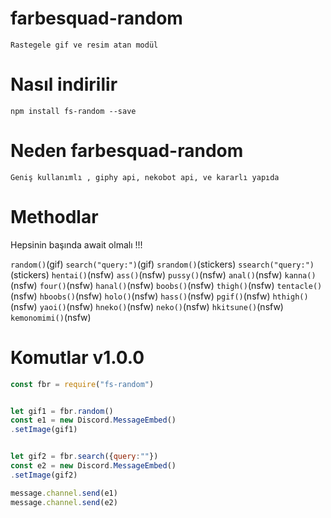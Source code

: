# farbesquad-random

`Rastegele gif ve resim atan modül `

# Nasıl indirilir

`npm install fs-random --save`

# Neden farbesquad-random

`Geniş kullanımlı , giphy api, nekobot api, ve kararlı yapıda`

# Methodlar

Hepsinin başında await olmalı !!!

`random()`(gif)
`search("query:")`(gif)
`srandom()`(stickers)
`ssearch("query:")`(stickers)
`hentai()`(nsfw)
`ass()`(nsfw)
`pussy()`(nsfw)
`anal()`(nsfw)
`kanna()`(nsfw)
`four()`(nsfw)
`hanal()`(nsfw)
`boobs()`(nsfw)
`thigh()`(nsfw)
`tentacle()`(nsfw)
`hboobs()`(nsfw)
`holo()`(nsfw)
`hass()`(nsfw)
`pgif()`(nsfw)
`hthigh()`(nsfw)
`yaoi()`(nsfw)
`hneko()`(nsfw)
`neko()`(nsfw)
`hkitsune()`(nsfw)
`kemonomimi()`(nsfw)

# Komutlar v1.0.0

```js
const fbr = require("fs-random")


let gif1 = fbr.random()
const e1 = new Discord.MessageEmbed()
.setImage(gif1)


let gif2 = fbr.search({query:""})
const e2 = new Discord.MessageEmbed()
.setImage(gif2)

message.channel.send(e1)
message.channel.send(e2)

```
